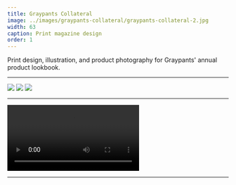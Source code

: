 ```yaml
---
title: Graypants Collateral
image: ../images/graypants-collateral/graypants-collateral-2.jpg
width: 63
caption: Print magazine design
order: 1
---
```


Print design, illustration, and product photography for Graypants' annual product lookbook.

***

![](../images/graypants-collateral/graypants-collateral-1.jpg)
![](../images/graypants-collateral/graypants-collateral-2.jpg)
![](../images/graypants-collateral/graypants-collateral-3.jpg)

***

<video controls src="images/graypants-lookbook-flipthrough.mp4"></video>

***